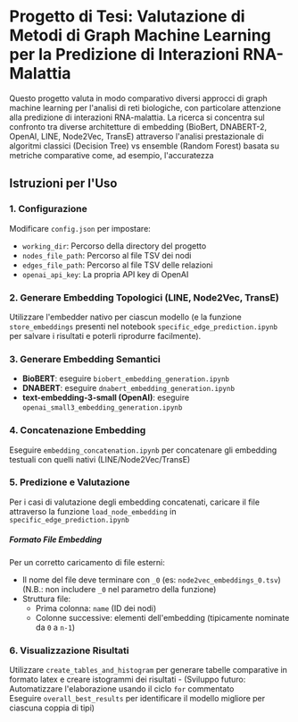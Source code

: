 # Progetto di Tesi: Valutazione di Metodi di Graph Machine Learning per la Predizione di Interazioni RNA-Malattia

Questo progetto valuta in modo comparativo diversi approcci di graph machine learning per l'analisi di reti biologiche, con particolare attenzione alla predizione di interazioni RNA-malattia.
La ricerca si concentra sul confronto tra diverse architetture di embedding (BioBert, DNABERT-2, OpenAI, LINE, Node2Vec, TransE) attraverso l'analisi prestazionale di algoritmi classici (Decision Tree) vs ensemble (Random Forest) basata su metriche comparative come, ad esempio, l'accuratezza

## Istruzioni per l'Uso

### 1. Configurazione
Modificare `config.json` per impostare:
- `working_dir`: Percorso della directory del progetto
- `nodes_file_path`: Percorso al file TSV dei nodi
- `edges_file_path`: Percorso al file TSV delle relazioni
- `openai_api_key`: La propria API key di OpenAI

### 2. Generare Embedding Topologici (LINE, Node2Vec, TransE)
Utilizzare l'embedder nativo per ciascun modello (e la funzione `store_embeddings` presenti nel notebook `specific_edge_prediction.ipynb` per salvare i risultati e poterli riprodurre facilmente).

### 3. Generare Embedding Semantici
- **BioBERT**: eseguire `biobert_embedding_generation.ipynb`
- **DNABERT**: eseguire `dnabert_embedding_generation.ipynb` 
- **text-embedding-3-small (OpenAI)**: eseguire `openai_small3_embedding_generation.ipynb` 

### 4. Concatenazione Embedding
Eseguire `embedding_concatenation.ipynb` per concatenare gli embedding testuali con quelli nativi (LINE/Node2Vec/TransE)

### 5. Predizione e Valutazione
Per i casi di valutazione degli embedding concatenati, caricare il file attraverso la funzione `load_node_embedding` in `specific_edge_prediction.ipynb`
##### Formato File Embedding
Per un corretto caricamento di file esterni:
- Il nome del file deve terminare con `_0` (es: `node2vec_embeddings_0.tsv`) (N.B.: non includere `_0` nel parametro della funzione)
- Struttura file:
  - Prima colonna: `name` (ID dei nodi)
  - Colonne successive: elementi dell'embedding (tipicamente nominate da `0` a `n-1`)

### 6. Visualizzazione Risultati
Utilizzare `create_tables_and_histogram` per generare tabelle comparative in formato latex e creare istogrammi dei risultati - (Sviluppo futuro: Automatizzare l'elaborazione usando il ciclo `for` commentato<br>
Eseguire `overall_best_results` per identificare il modello migliore per ciascuna coppia di tipi)
